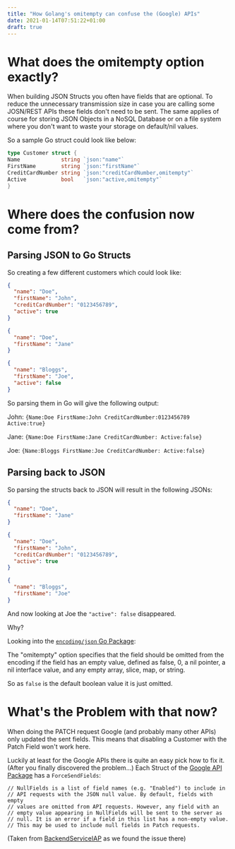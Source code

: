```yaml
---
title: "How Golang's omitempty can confuse the (Google) APIs"
date: 2021-01-14T07:51:22+01:00
draft: true
---
```


# What does the omitempty option exactly?

When building JSON Structs you often have fields that are optional.
To reduce the unnecessary transmission size in case you are calling some JOSN/REST APIs these fields don't need to be sent.
The same applies of course for storing JSON Objects in a NoSQL Database or on a file system where you don't want to waste your storage on default/nil values.

So a sample Go struct could look like below:

```go
type Customer struct {
Name             string `json:"name"`
FirstName        string `json:"firstName"`
CreditCardNumber string `json:"creditCardNumber,omitempty"`
Active           bool   `json:"active,omitempty"`
}
```

# Where does the confusion now come from?

## Parsing JSON to Go Structs

So creating a few different customers which could look like:

```json
{
  "name": "Doe",
  "firstName": "John",
  "creditCardNumber": "0123456789",
  "active": true
}
```

```json
{
  "name": "Doe",
  "firstName": "Jane"
}
```

```json
{
  "name": "Bloggs",
  "firstName": "Joe",
  "active": false
}
```

So parsing them in Go will give the following output:

John: `{Name:Doe FirstName:John CreditCardNumber:0123456789 Active:true}`

Jane: `{Name:Doe FirstName:Jane CreditCardNumber: Active:false}`

Joe: `{Name:Bloggs FirstName:Joe CreditCardNumber: Active:false}`

## Parsing back to JSON

So parsing the structs back to JSON will result in the following JSONs:

```json
{
  "name": "Doe",
  "firstName": "Jane"
}
```

```json
{
  "name": "Doe",
  "firstName": "John",
  "creditCardNumber": "0123456789",
  "active": true
}
```

```json
{
  "name": "Bloggs",
  "firstName": "Joe"
}
```

And now looking at Joe the `"active": false` disappeared.

Why?

Looking into the [`encoding/json` Go Package](https://golang.org/pkg/encoding/json/#Marshal):

The "omitempty" option specifies that the field should be omitted from the encoding if the field has an empty value, defined as false, 0, a nil pointer, a nil interface value, and any empty array, slice, map, or string.

So as `false` is the default boolean value it is just omitted.

# What's the Problem with that now?

When doing the PATCH request Google (and probably many other APIs) only updated the sent fields.
This means that disabling a Customer with the Patch Field won't work here.

Luckily at least for the Google APIs there is quite an easy pick how to fix it.
(After you finally discovered the problem...)
Each Struct of the [Google API Package](https://pkg.go.dev/google.golang.org/api) has a `ForceSendFields`:

```
// NullFields is a list of field names (e.g. "Enabled") to include in
// API requests with the JSON null value. By default, fields with empty
// values are omitted from API requests. However, any field with an
// empty value appearing in NullFields will be sent to the server as
// null. It is an error if a field in this list has a non-empty value.
// This may be used to include null fields in Patch requests.
```

(Taken from [BackendServiceIAP](https://pkg.go.dev/google.golang.org/api/compute/v1#BackendServiceIAP) as we found the issue there)
